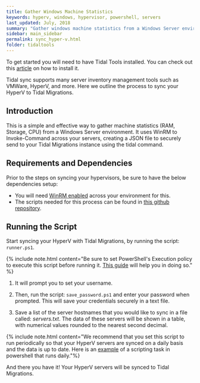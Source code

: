 ```yaml
---
title: Gather Windows Machine Statistics
keywords: hyperv, windows, hypervisor, powershell, servers
last_updated: July, 2018
summary: "Gather windows machine statistics from a Windows Server environment"
sidebar: main_sidebar
permalink: sync_hyper-v.html
folder: tidaltools
---
```


To get started you will need to have Tidal Tools installed. You can check out this [article](tidal-tools.html) on how to install it.


Tidal sync supports many server inventory management tools such as VMWare, HyperV, and more. Here we outline the process to sync your HyperV to Tidal Migrations.

## Introduction

This is a simple and effective way to gather machine statistics (RAM, Storage, CPU) from a Windows Server environment.
It uses WinRM to Invoke-Command across your servers, creating a JSON file to securely send to your Tidal Migrations instance using the tidal command.

## Requirements and Dependencies

Prior to the steps on syncing your hypervisors, be sure to have the below dependencies setup:

- You will need [WinRM enabled](https://support.auvik.com/hc/en-us/articles/204424994-How-to-enable-WinRM-with-domain-controller-Group-Policy-for-WMI-monitoring) across your environment for this.
- The scripts needed for this process can be found in [this github repository](https://github.com/tidalmigrations/machine_stats).

## Running the Script

Start syncing your HyperV with Tidal Migrations, by running the script: `runner.ps1`.

{% include note.html content="Be sure to set PowerShell's Execution policy to execute this script before running it. [This guide](https://docs.microsoft.com/en-us/powershell/module/microsoft.powershell.security/set-executionpolicy?view=powershell-6) will help you in doing so." %}


1. It will prompt you to set your username.

2. Then, run the script: `save_password.ps1` and enter your password when prompted. This will save your credentials securely in a text file.

3. Save a list of the server hostnames that you would like to sync in a file called: _servers.txt_.
The data of these servers will be shown in a table, with numerical values rounded to the nearest second decimal.

{% include note.html content="We recommend that you set this script to run periodically so that your HyperV servers are synced on a daily basis and the data is up to date. Here is an [example]( https://docs.microsoft.com/en-us/windows/desktop/taskschd/daily-trigger-example--scripting-) of a scripting task in powershell that runs daily."%}

And there you have it! Your HyperV servers will be synced to Tidal Migrations.
